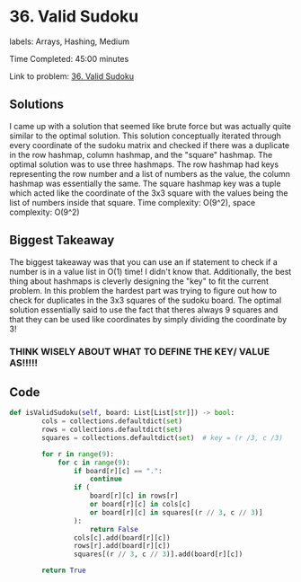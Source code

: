 # 36. Valid Sudoku

labels: Arrays, Hashing, Medium

Time Completed: 45:00 minutes

Link to problem: [36. Valid Sudoku](https://leetcode.com/problems/valid-sudoku/description/)

## Solutions

I came up with a solution that seemed like brute force but was actually quite similar to the optimal solution. This solution conceptually iterated through every coordinate of the sudoku matrix and checked if there was a duplicate in the row hashmap, column hashmap, and the "square" hashmap. The optimal solution was to use three hashmaps. The row hashmap had keys representing the row number and a list of numbers as the value, the column hashmap was essentially the same. The square hashmap key was a tuple which acted like the coordinate of the 3x3 square with the values being the list of numbers inside that square. Time complexity: O(9^2), space complexity: O(9^2)

## Biggest Takeaway

The biggest takeaway was that you can use an if statement to check if a number is in a value list in O(1) time! I didn't know that. Additionally, the best thing about hashmaps is cleverly designing the "key" to fit the current problem. In this problem the hardest part was trying to figure out how to check for duplicates in the 3x3 squares of the sudoku board. The optimal solution essentially said to use the fact that theres always 9 squares and that they can be used like coordinates by simply dividing the coordinate by 3! 

### THINK WISELY ABOUT WHAT TO DEFINE THE KEY/ VALUE AS!!!!!
## Code 

```python
def isValidSudoku(self, board: List[List[str]]) -> bool:
        cols = collections.defaultdict(set)
        rows = collections.defaultdict(set)
        squares = collections.defaultdict(set)  # key = (r /3, c /3)

        for r in range(9):
            for c in range(9):
                if board[r][c] == ".":
                    continue
                if (
                    board[r][c] in rows[r]
                    or board[r][c] in cols[c]
                    or board[r][c] in squares[(r // 3, c // 3)]
                ):
                    return False
                cols[c].add(board[r][c])
                rows[r].add(board[r][c])
                squares[(r // 3, c // 3)].add(board[r][c])

        return True
